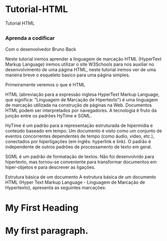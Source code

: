 # Tutorial-HTML
Tutorial HTML

##

### Aprenda a codificar

Com o desenvolvedor Bruno Back

Neste tutorial iremos aprender a linguagem de marcação HTML (HyperText Markup Language) iremos utilizar o site W3Schools para nos auxiliar no desenvolvimento de uma página HTML, neste tutorial iremos ver de uma maneira breve o esqueleto basico para uma página simples.

Primeiramente veremos o que é HTML

HTML (abreviação para a expressão inglesa HyperText Markup Language, que significa: "Linguagem de Marcação de Hipertexto") é uma linguagem de marcação utilizada na construção de páginas na Web. Documentos HTML podem ser interpretados por navegadores. A tecnologia é fruto da junção entre os padrões HyTime e SGML.

HyTime é um padrão para a representação estruturada de hipermídia e conteúdo baseado em tempo. Um documento é visto como um conjunto de eventos concorrentes dependentes de tempo (como áudio, vídeo, etc.), conectados por hiperligações (em inglês: hyperlink e link). O padrão é independente de outros padrões de processamento de texto em geral.

SGML é um padrão de formatação de textos. Não foi desenvolvido para hipertexto, mas tornou-se conveniente para transformar documentos em hiper-objetos e para descrever as ligações.

Estrutura básica de um documento
A estrutura básica de um documento HTML (Hyper Text Markup Language - Linguagem de Marcação de Hypertexto), apresenta as seguintes marcações:

#  <!DOCTYPE html>
#  <html>
#  <head>
#  <title>Page Title</title>
#  </head>
#  <body>
#
#  <h1>My First Heading</h1>
#  <p>My first paragraph.</p>
#
#  </body>
#  </html>
